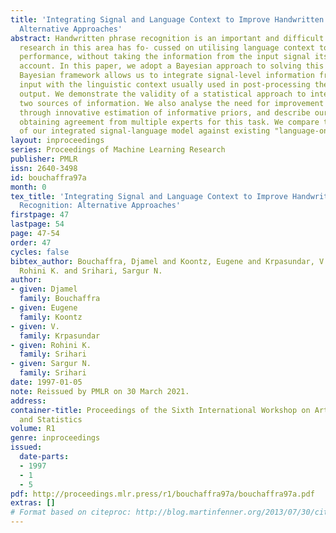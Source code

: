 ```yaml
---
title: 'Integrating Signal and Language Context to Improve Handwritten Phrase Recognition:
  Alternative Approaches'
abstract: Handwritten phrase recognition is an important and difficult task. Recent
  research in this area has fo- cussed on utilising language context to improve recognition
  performance, without taking the information from the input signal itself into proper
  account. In this paper, we adopt a Bayesian approach to solving this problem. The
  Bayesian framework allows us to integrate signal-level information from the actual
  input with the linguistic context usually used in post-processing the recogniser’s
  output. We demonstrate the validity of a statistical approach to integrating these
  two sources of information. We also analyse the need for improvement in performance
  through innovative estimation of informative priors, and describe our method for
  obtaining agreement from multiple experts for this task. We compare the performance
  of our integrated signal-language model against existing "language-only" models.
layout: inproceedings
series: Proceedings of Machine Learning Research
publisher: PMLR
issn: 2640-3498
id: bouchaffra97a
month: 0
tex_title: 'Integrating Signal and Language Context to Improve Handwritten Phrase
  Recognition: Alternative Approaches'
firstpage: 47
lastpage: 54
page: 47-54
order: 47
cycles: false
bibtex_author: Bouchaffra, Djamel and Koontz, Eugene and Krpasundar, V. and Srihari,
  Rohini K. and Srihari, Sargur N.
author:
- given: Djamel
  family: Bouchaffra
- given: Eugene
  family: Koontz
- given: V.
  family: Krpasundar
- given: Rohini K.
  family: Srihari
- given: Sargur N.
  family: Srihari
date: 1997-01-05
note: Reissued by PMLR on 30 March 2021.
address:
container-title: Proceedings of the Sixth International Workshop on Artificial Intelligence
  and Statistics
volume: R1
genre: inproceedings
issued:
  date-parts:
  - 1997
  - 1
  - 5
pdf: http://proceedings.mlr.press/r1/bouchaffra97a/bouchaffra97a.pdf
extras: []
# Format based on citeproc: http://blog.martinfenner.org/2013/07/30/citeproc-yaml-for-bibliographies/
---
```

